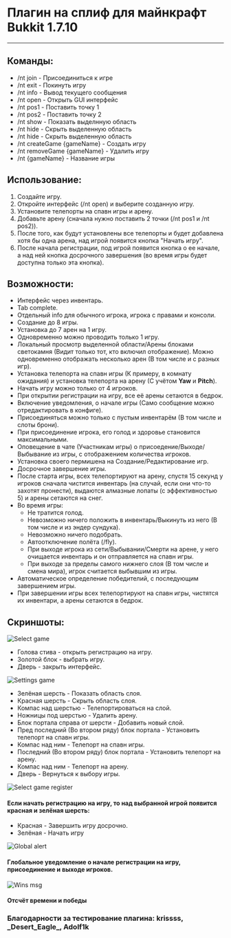 # Плагин на сплиф для майнкрафт Bukkit 1.7.10

---

## Команды:
+ /nt join - Присоединиться к игре
+ /nt exit - Покинуть игру
+ /nt info - Вывод текущего сообщения
+ /nt open - Открыть GUI интерфейс
+ /nt pos1 - Поставить точку 1
+ /nt pos2 - Поставить точку 2
+ /nt show - Показать выделнную область
+ /nt hide - Скрыть выделенную область
+ /nt hide - Скрыть выделенную область
+ /nt createGame {gameName} - Создать игру
+ /nt removeGame {gameName} - Удалить игру
+ /nt {gameName} - Название игры

## Использование:
1. Создайте игру.
2. Откройте интерфейс (/nt open) и выберите созданную игру.
3. Установите телепорты на спавн игры и арену.
4. Добавьте арену (сначала нужно поставить 2 точки (/nt pos1 и /nt pos2)).
5. После того, как будут установлены все телепорты и будет добавлена хотя бы одна арена, над игрой появится кнопка "Начать игру".
6. После начала регистрации, под игрой появится кнопка о ее начале, а над ней кнопка досрочного завершения (во время игры будет доступна только эта кнопка).

## Возможности:
+ Интерфейс через инвентарь.
+ Tab complete.
+ Отдельный info для обычного игрока, игрока с правами и консоли.
+ Создание до 8 игры.
+ Установка до 7 арен на 1 игру.
+ Одновременно можно проводить только 1 игру.
+ Локальный просмотр выделенной области/Арены блоками светокамня (Видит только тот, кто включил отображение). Можно одновременно отображать несколько арен (В том числе и с разных игр).
+ Установка телепорта на спавн игры (К примеру, в комнату ожидания) и установка телепорта на арену (С учётом **Yaw** и **Pitch**).
+ Начать игру можно только от 4 игроков.
+ При открытии регистрации на игру, все её арены сетаются в бедрок.
+ Включение уведомления, о начале игры (Само сообщение можно отредактировать в конфиге).
+ Присоединяться можно только с пустым инвентарём (В том числе и слоты брони).
+ При присоединение игрока, его голод и здоровье становится максимальными.
+ Оповещение в чате (Участникам игры) о присоедение/Выходе/Выбывание из игры, с отображением количества игроков.
+ Установка своего пермишена на Создание/Редактирование игр.
+ Досрочное завершение игры.
+ После старта игры, всех телепортируют на арену, спустя 15 секунд у игроков сначала чистится инвентарь (на случай, если они что-то захотят пронести), выдаются алмазные лопаты (с эффективностью 5) и арены сетаются на снег.
+ Во время игры:
  + Не тратится голод.
  + Невозможно ничего положить в инвентарь/Выкинуть из него (В том числе и из эндер сундука).
  + Невозможно ничего подобрать.
  + Автоотключение полёта (/fly).
  + При выходе игрока из сети/Выбывании/Смерти на арене, у него очищается инвентарь и он отправляется на спавн игры.
  + При выходе за пределы самого нижнего слоя (В том числе и смена мира), игрок считается выбывшим из игры.
+ Автоматическое определение победителий, с последующим завершением игры.
+ При завершении игры всех телепортируют на спавн игры, чистятся их инвентари, а арены сетаются в бедрок.

## Скриншоты:
![Select game](https://cdn.discordapp.com/attachments/1070414565612982404/1117844349644976198/image.png)
+ Голова стива - открыть регистрацию на игру.
+ Золотой блок - выбрать игру.
+ Дверь - закрыть интерфейс.

![Settings game](https://cdn.discordapp.com/attachments/1070414565612982404/1117845998497185953/image.png)
+ Зелёная шерсть - Показать область слоя.
+ Красная шерсть - Скрыть область слоя.
+ Компас над шерстью - Телепортироваться на слой.
+ Ножницы под шерстью - Удалить арену.
+ Блок портала справа от шерсти - Добавить новый слой.
+ Пред последний (Во втором ряду) блок портала - Установить телепорт на спавн игры.
+ Компас над ним - Телепорт на спавн игры.
+ Последний (Во втором ряду) блок портала - Установить телепорт на арену.
+ Компас над ним - Телепорт на арену.
+ Дверь - Вернуться к выбору игры.

![Select game register](https://cdn.discordapp.com/attachments/1070414565612982404/1117847509776220231/image.png)
#### Если начать регистрацию на игру, то над выбранной игрой появится красная и зелёная шерсть:
+ Красная - Завершить игру досрочно.
+ Зелёная - Начать игру

![Global alert](https://cdn.discordapp.com/attachments/1070414565612982404/1117855980714213427/image.png)
#### Глобальное уведомление о начале регистрации на игру, присоединение и выходе игроков.

![Wins msg](https://cdn.discordapp.com/attachments/1070414565612982404/1117862444019220641/image.png)
#### Отсчёт времени и победы

### Благодарности за тестирование плагина: krissss, \_Desert_Eagle\_, Adolf1k
